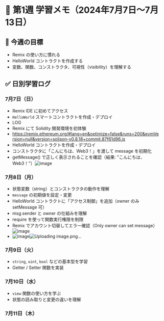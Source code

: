 # 📒 第1週 学習メモ（2024年7月7日〜7月13日）

## 🎯 今週の目標
- Remix の使い方に慣れる
- HelloWorld コントラクトを作成する
- 変数、関数、コンストラクタ、可視性（visibility）を理解する

## ✅ 日別学習ログ

### 7月7日（日）
- Remix IDE に初めてアクセス
- `HelloWorld` スマートコントラクトを作成・デプロイ
- LOG
- Remix にて Solidity 開発環境を初体験
- https://remix.ethereum.org/#lang=en&optimize=false&runs=200&evmVersion=null&version=soljson-v0.8.18+commit.87f61d96.js
- HelloWorld コントラクトを作成・デプロイ
- コンストラクタに「こんにちは、Web3！」を渡して message を初期化
- getMessage() で正しく表示されることを確認（結果: "こんにちは、Web3！"）![image](https://github.com/user-attachments/assets/baa4530c-45f5-42a9-8b4e-54379cd40bae)


### 7月8日（月）
- 状態変数（string）とコンストラクタの動作を理解
- `message` の初期値を設定・変更
- HelloWorld コントラクトに「アクセス制御」を追加（owner のみ setMessage 可）
- msg.sender と owner の仕組みを理解
- require を使って関数実行権限を制限
- Remix でアカウント切替してエラー確認（Only owner can set message）![image](https://github.com/user-attachments/assets/09a13cb1-bbe3-40a2-963e-d973f4564680)
- ![image](https://github.com/user-attachments/assets/e41a3370-830b-4b72-9076-a0a2bffc0731)![Uploading image.png…]()




### 7月9日（火）
- `string`, `uint`, `bool` などの基本型を学習
- Getter / Setter 関数を実装

### 7月10日（水）
- `view` 関数の使い方を学ぶ
- 状態の読み取りと変更の違いを理解

### 7月11日（木）
